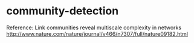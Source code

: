 # community-detection

Reference: Link communities reveal multiscale complexity in networks http://www.nature.com/nature/journal/v466/n7307/full/nature09182.html
